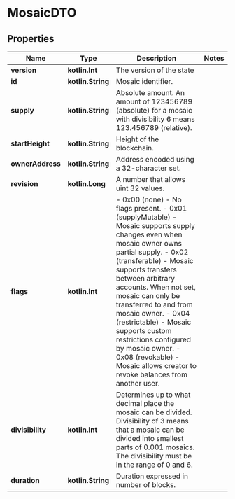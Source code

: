 
# MosaicDTO

## Properties
Name | Type | Description | Notes
------------ | ------------- | ------------- | -------------
**version** | **kotlin.Int** | The version of the state | 
**id** | **kotlin.String** | Mosaic identifier. | 
**supply** | **kotlin.String** | Absolute amount. An amount of 123456789 (absolute) for a mosaic with divisibility 6 means 123.456789 (relative). | 
**startHeight** | **kotlin.String** | Height of the blockchain. | 
**ownerAddress** | **kotlin.String** | Address encoded using a 32-character set. | 
**revision** | **kotlin.Long** | A number that allows uint 32 values. | 
**flags** | **kotlin.Int** | - 0x00 (none) - No flags present. - 0x01 (supplyMutable) - Mosaic supports supply changes even when mosaic owner owns partial supply. - 0x02 (transferable) - Mosaic supports transfers between arbitrary accounts. When not set, mosaic can only be transferred to and from mosaic owner. - 0x04 (restrictable) - Mosaic supports custom restrictions configured by mosaic owner. - 0x08 (revokable) - Mosaic allows creator to revoke balances from another user.  | 
**divisibility** | **kotlin.Int** | Determines up to what decimal place the mosaic can be divided. Divisibility of 3 means that a mosaic can be divided into smallest parts of 0.001 mosaics. The divisibility must be in the range of 0 and 6.  | 
**duration** | **kotlin.String** | Duration expressed in number of blocks. | 



